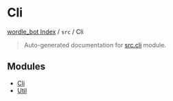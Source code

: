 # Cli

[wordle_bot Index](../../README.md#wordle_bot-index) / `src` / Cli

> Auto-generated documentation for [src.cli](https://github.com/HyPerNT/wordle_bot/blob/main/src/cli/__init__.py) module.

## Modules

- [Cli](./cli.md)
- [Util](./util.md)
